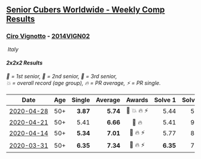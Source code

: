 <style>table {white-space: nowrap;}</style>
<link rel="stylesheet" type="text/css" href="/scw-comp/css/flags.css" />

## [Senior Cubers Worldwide - Weekly Comp Results](/scw-comp/results/)
### [Ciro Vignotto](README.md) - [2014VIGN02](https://www.worldcubeassociation.org/persons/2014VIGN02?event=222)

<i class="flag flag-IT" />&nbsp;Italy

#### 2x2x2 Results

<span style="white-space: nowrap;">🥇 = 1st senior</span>, <span style="white-space: nowrap;">🥈 = 2nd senior</span>, <span style="white-space: nowrap;">🥉 = 3rd senior</span>, <span style="white-space: nowrap;">💥 = overall record (age group)</span>, <span style="white-space: nowrap;">🔥 = PR average</span>, <span style="white-space: nowrap;">⚡ = PR single</span>.

| Date | Age | Single | Average | Awards | Solve 1 | Solve 2 | Solve 3 | Solve 4 | Solve 5 | Video |
| :--: | :--: | --: | --: | :--: | --: | --: | --: | --: | --: | :-- |
| [2020-04-28](../../results/2020-04-28/222.md) | 50+ | **3.87** | **5.74** | 🥈 💥 🔥 ⚡ | 5.44 | 5.74 | 6.05 | **3.87** | 10.22 | [Desktop](https://www.facebook.com/events/535188653858103/permalink/535791083797860) / [Mobile](https://m.facebook.com/events/535188653858103?view=permalink&id=535791083797860) |
| [2020-04-21](../../results/2020-04-21/222.md) | 50+ | 5.41 | **6.66** | 🥈 🔥 | 5.41 | 9.44 | 6.91 | 7.47 | 5.59 | [Desktop](https://www.facebook.com/ciro.vignotto/videos/10221784485416955) / [Mobile](https://m.facebook.com/ciro.vignotto/videos/10221784485416955) |
| [2020-04-14](../../results/2020-04-14/222.md) | 50+ | **5.34** | **7.01** | 🥈 🔥 ⚡ | 5.77 | 8.51 | 7.72 | **5.34** | 7.54 | [Desktop](https://www.facebook.com/events/982619255468618/permalink/983361152061095) / [Mobile](https://m.facebook.com/events/982619255468618?view=permalink&id=983361152061095) |
| [2020-03-31](../../results/2020-03-31/222.md) | 50+ | **6.35** | **7.34** | 🥉 🔥 ⚡ | **6.35** | 7.49 | 7.32 | 8.74 | 7.21 | [Desktop](https://www.facebook.com/events/637372103486119/permalink/637582320131764) / [Mobile](https://m.facebook.com/events/637372103486119?view=permalink&id=637582320131764) |


<!-- Global site tag (gtag.js) - Google Analytics -->
<script async src="https://www.googletagmanager.com/gtag/js?id=UA-86348435-3"></script>
<script>window.dataLayer = window.dataLayer || []; function gtag() {dataLayer.push(arguments);} gtag('js', new Date()); gtag('config', 'UA-86348435-3');</script>
